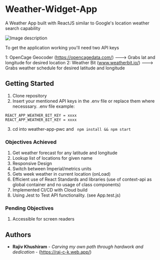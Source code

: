 # Weather-Widget-App
A Weather App built with ReactJS similar to Google's location weather search capability


![Image description](https://firebasestorage.googleapis.com/v0/b/raj-c-k.appspot.com/o/WidgetResult.png?alt=media&token=362865d8-fbec-469a-96fd-f72c2e39011f)


To get the application working you'll need two API keys 

1: OpenCage Geocoder (https://opencagedata.com/) --->  Grabs lat and longitude for desired location
2: Weather Bit (www.weatherbit.io/) ---> Grabs  weather schedule for desired latitude and longitude

## Getting Started  

1. Clone repository  
2. Insert your mentioned API keys in the .env file or replace them where necesssary.
.env file example: 
```
REACT_APP_WEATHER_BIT_KEY = xxxx
REACT_APP_WEATHER_BIT_KEY = xxxx
```
3. cd into weather-app-pwc and  ``` npm install && npm start``` 


### Objectives Achieved

1. Get weather forecast for any latitude and longitude 
2. Lookup list of locations for given name 
3. Responsive Design
4. Switch between Imperial/metrics units
5. Gets week weather in current location (onLoad)
6. Efficient use of React Standards and libraries (use of context-api as global container and no usage of class components)
7. Implemented CI/CD with Cloud build 
8. Using Jest to Test API functionality. (see App.test.js)


### Pending Objectives

1. Accessible for screen readers

## Authors

* **Rajiv Khushiram** - *Carving my own path through hardwork and dedication* - (https://raj-c-k.web.app/) 
